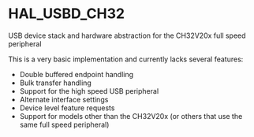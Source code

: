 # HAL_USBD_CH32
USB device stack and hardware abstraction for the CH32V20x full speed peripheral

This is a very basic implementation and currently lacks several features:
- Double buffered endpoint handling
- Bulk transfer handling
- Support for the high speed USB peripheral
- Alternate interface settings
- Device level feature requests
- Support for models other than the CH32V20x (or others that use the same full speed peripheral)